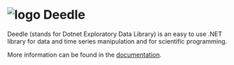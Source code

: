 ![logo](https://www.bluemountaincapital.com/media/logo.gif)
Deedle
======

Deedle (stands for Dotnet Exploratory Data Library) is an easy to use .NET library 
for data and time series manipulation and for scientific programming. 

More information can be found in the [documentation](http://bluemountaincapital.github.io/Deedle/).
